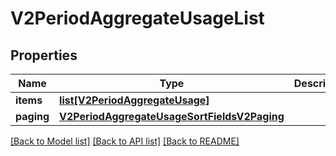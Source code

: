 # V2PeriodAggregateUsageList

## Properties
Name | Type | Description | Notes
------------ | ------------- | ------------- | -------------
**items** | [**list[V2PeriodAggregateUsage]**](V2PeriodAggregateUsage.md) |  | 
**paging** | [**V2PeriodAggregateUsageSortFieldsV2Paging**](V2PeriodAggregateUsageSortFieldsV2Paging.md) |  | 

[[Back to Model list]](../README.md#documentation-for-models) [[Back to API list]](../README.md#documentation-for-api-endpoints) [[Back to README]](../README.md)


